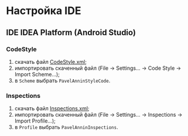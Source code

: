 # Настройка IDE

## IDE IDEA Platform (Android Studio)

### CodeStyle
1. скачать файл [CodeStyle.xml](../tools/idea/CodeStyle.xml);
1. импортировать скаченный файл (File → Settings... → Code Style → Import Scheme...);
1. в `Scheme` выбрать `PavelAnninStyleCode`. 

### Inspections
1. скачать файл [Inspections.xml](../tools/idea/Inspections.xml);
1. импортировать скаченный файл (File → Settings... → Inspections → Import Profile...);
1. в `Profile` выбрать `PavelAnninInspections`. 